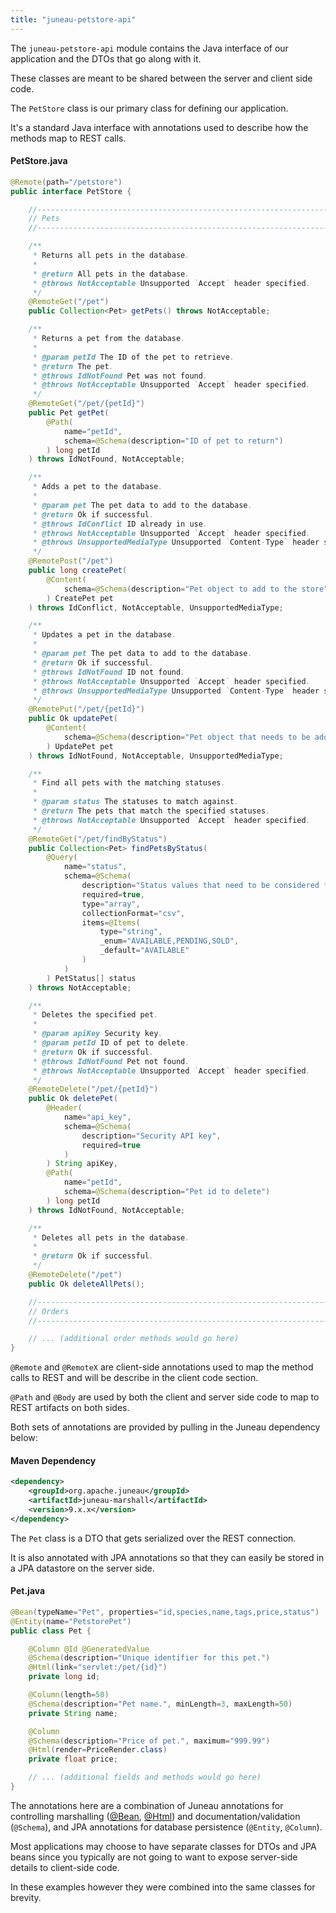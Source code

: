 ```yaml
---
title: "juneau-petstore-api"
---
```


The `juneau-petstore-api` module contains the Java interface of our application and the DTOs that go along with it.

These classes are meant to be shared between the server and client side code.

The `PetStore` class is our primary class for defining our application.

It's a standard Java interface with annotations used to describe how the methods map to REST calls.

#### PetStore.java

```java
@Remote(path="/petstore")
public interface PetStore {

	//------------------------------------------------------------------------------------------------------------------
	// Pets
	//------------------------------------------------------------------------------------------------------------------

	/**
	 * Returns all pets in the database.
	 *
	 * @return All pets in the database.
	 * @throws NotAcceptable Unsupported `Accept` header specified.
	 */
	@RemoteGet("/pet")
	public Collection<Pet> getPets() throws NotAcceptable;

	/**
	 * Returns a pet from the database.
	 *
	 * @param petId The ID of the pet to retrieve.
	 * @return The pet.
	 * @throws IdNotFound Pet was not found.
	 * @throws NotAcceptable Unsupported `Accept` header specified.
	 */
	@RemoteGet("/pet/{petId}")
	public Pet getPet(
		@Path(
			name="petId",
			schema=@Schema(description="ID of pet to return")
		) long petId
	) throws IdNotFound, NotAcceptable;

	/**
	 * Adds a pet to the database.
	 *
	 * @param pet The pet data to add to the database.
	 * @return Ok if successful.
	 * @throws IdConflict ID already in use.
	 * @throws NotAcceptable Unsupported `Accept` header specified.
	 * @throws UnsupportedMediaType Unsupported `Content-Type` header specified.
	 */
	@RemotePost("/pet")
	public long createPet(
		@Content(
			schema=@Schema(description="Pet object to add to the store")
		) CreatePet pet
	) throws IdConflict, NotAcceptable, UnsupportedMediaType;

	/**
	 * Updates a pet in the database.
	 *
	 * @param pet The pet data to add to the database.
	 * @return Ok if successful.
	 * @throws IdNotFound ID not found.
	 * @throws NotAcceptable Unsupported `Accept` header specified.
	 * @throws UnsupportedMediaType Unsupported `Content-Type` header specified.
	 */
	@RemotePut("/pet/{petId}")
	public Ok updatePet(
		@Content(
			schema=@Schema(description="Pet object that needs to be added to the store")
		) UpdatePet pet
	) throws IdNotFound, NotAcceptable, UnsupportedMediaType;

	/**
	 * Find all pets with the matching statuses.
	 *
	 * @param status The statuses to match against.
	 * @return The pets that match the specified statuses.
	 * @throws NotAcceptable Unsupported `Accept` header specified.
	 */
	@RemoteGet("/pet/findByStatus")
	public Collection<Pet> findPetsByStatus(
		@Query(
			name="status",
			schema=@Schema(
				description="Status values that need to be considered for filter.",
				required=true,
				type="array",
				collectionFormat="csv",
				items=@Items(
					type="string",
					_enum="AVAILABLE,PENDING,SOLD",
					_default="AVAILABLE"
				)
			)
		) PetStatus[] status
	) throws NotAcceptable;

	/**
	 * Deletes the specified pet.
	 *
	 * @param apiKey Security key.
	 * @param petId ID of pet to delete.
	 * @return Ok if successful.
	 * @throws IdNotFound Pet not found.
	 * @throws NotAcceptable Unsupported `Accept` header specified.
	 */
	@RemoteDelete("/pet/{petId}")
	public Ok deletePet(
		@Header(
			name="api_key",
			schema=@Schema(
				description="Security API key",
				required=true
			)
		) String apiKey,
		@Path(
			name="petId",
			schema=@Schema(description="Pet id to delete")
		) long petId
	) throws IdNotFound, NotAcceptable;

	/**
	 * Deletes all pets in the database.
	 *
	 * @return Ok if successful.
	 */
	@RemoteDelete("/pet")
	public Ok deleteAllPets();

	//------------------------------------------------------------------------------------------------------------------
	// Orders
	//------------------------------------------------------------------------------------------------------------------

	// ... (additional order methods would go here)
}
```

`@Remote` and `@RemoteX` are client-side annotations used to map the method calls to REST and will be describe in the
client code section.

`@Path` and `@Body` are used by both the client and server side code to map to REST artifacts on both sides.

Both sets of annotations are provided by pulling in the Juneau dependency below:

#### Maven Dependency

```xml
<dependency>
    <groupId>org.apache.juneau</groupId>
    <artifactId>juneau-marshall</artifactId>
    <version>9.x.x</version>
</dependency>
```

The `Pet` class is a DTO that gets serialized over the REST connection.

It is also annotated with JPA annotations so that they can easily be stored in a JPA datastore on the server side.

#### Pet.java

```java
@Bean(typeName="Pet", properties="id,species,name,tags,price,status")
@Entity(name="PetstorePet")
public class Pet {

	@Column @Id @GeneratedValue
	@Schema(description="Unique identifier for this pet.")
	@Html(link="servlet:/pet/{id}")
	private long id;

	@Column(length=50)
	@Schema(description="Pet name.", minLength=3, maxLength=50)
	private String name;

	@Column
	@Schema(description="Price of pet.", maximum="999.99")
	@Html(render=PriceRender.class)
	private float price;

	// ... (additional fields and methods would go here)
}
```

The annotations here are a combination of Juneau annotations for controlling marshalling ([@Bean](API_DOCS/org/apache/juneau/annotation/Bean.html), [@Html](API_DOCS/org/apache/juneau/html/annotation/Html.html)) and
documentation/validation (`@Schema`), and JPA annotations for database persistence (`@Entity`, `@Column`).

Most applications may choose to have separate classes for DTOs and JPA beans since you typically are not going to want
to expose server-side details to client-side code.

In these examples however they were combined into the same classes for brevity.